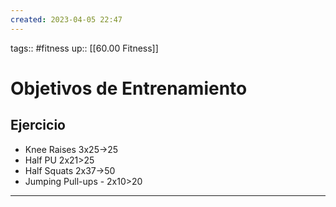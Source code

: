 ```yaml
---
created: 2023-04-05 22:47
---
```

tags:: #fitness
up:: [[60.00 Fitness]]
# Objetivos de Entrenamiento

## Ejercicio
- Knee Raises 3x25->25
- Half PU 2x21>25
- Half Squats 2x37->50
- Jumping Pull-ups - 2x10>20

___
